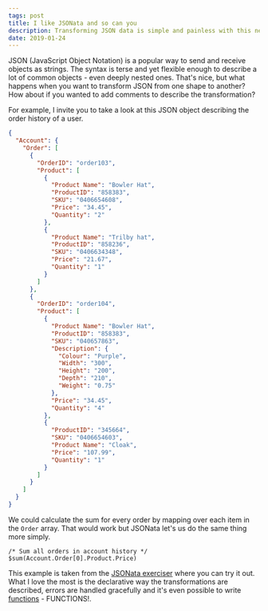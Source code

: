 ```yaml
---
tags: post
title: I like JSONata and so can you
description: Transforming JSON data is simple and painless with this new tool from IBM Open projects
date: 2019-01-24
---
```

JSON (JavaScript Object Notation) is a popular way to send and receive objects as strings. The syntax is terse and yet flexible enough to describe a lot of common objects - even deeply nested ones. That's nice, but what happens when you want to transform JSON from one shape to another? How about if you wanted to add comments to describe the transformation?

For example, I invite you to take a look at this JSON object describing the order history of a user.

``` json
{
  "Account": {
    "Order": [
      {
        "OrderID": "order103",
        "Product": [
          {
            "Product Name": "Bowler Hat",
            "ProductID": "858383",
            "SKU": "0406654608",
            "Price": "34.45",
            "Quantity": "2"
          },
          {
            "Product Name": "Trilby hat",
            "ProductID": "858236",
            "SKU": "0406634348",
            "Price": "21.67",
            "Quantity": "1"
          }
        ]
      },
      {
        "OrderID": "order104",
        "Product": [
          {
            "Product Name": "Bowler Hat",
            "ProductID": "858383",
            "SKU": "040657863",
            "Description": {
              "Colour": "Purple",
              "Width": "300",
              "Height": "200",
              "Depth": "210",
              "Weight": "0.75"
            },
            "Price": "34.45",
            "Quantity": "4"
          },
          {
            "ProductID": "345664",
            "SKU": "0406654603",
            "Product Name": "Cloak",
            "Price": "107.99",
            "Quantity": "1"
          }
        ]
      }
    ]
  }
}
```

We could calculate the sum for every order by mapping over each item in the `Order` array. That would work but JSONata let's us do the same thing more simply.

``` js/1
/* Sum all orders in account history */
$sum(Account.Order[0].Product.Price)
```

This example is taken from the [JSONata exerciser](http://try.jsonata.org/) where you can try it out. What I love the most is the declarative way the transformations are described, errors are handled gracefully and it's even possible to write [functions](http://docs.jsonata.org/programming) - FUNCTIONS!.
